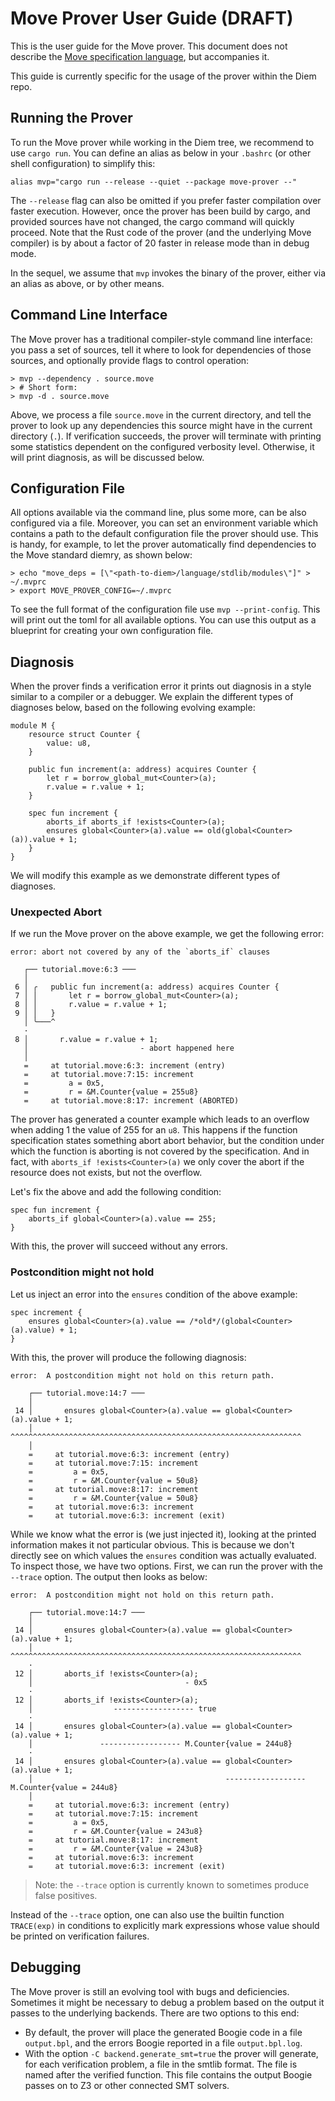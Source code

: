 # Move Prover User Guide (DRAFT)

This is the user guide for the Move prover. This document does not describe the
[Move specification language](spec-lang.md), but accompanies it.

This guide is currently specific for the usage of the prover within the Diem repo.

## Running the Prover

To run the Move prover while working in the Diem tree, we recommend to use `cargo run`. You can define an alias
as below in your `.bashrc` (or other shell configuration) to simplify this:

```shell script
alias mvp="cargo run --release --quiet --package move-prover --"
```

The `--release` flag can also be omitted if you prefer faster compilation over faster execution. However, once the
prover has been build by cargo, and provided sources have not changed, the cargo command will quickly proceed.
Note that the Rust code of the prover (and the underlying Move compiler) is by about a factor of 20 faster in
release mode than in debug mode.

In the sequel, we assume that `mvp` invokes the binary of the prover, either via an alias as above, or by
other means.

## Command Line Interface

The Move prover has a traditional compiler-style command line interface: you pass a set of sources, tell it where to
look for dependencies of those sources, and optionally provide flags to control operation:

```shell script
> mvp --dependency . source.move
> # Short form:
> mvp -d . source.move
```

Above, we process a file `source.move` in the current directory, and tell the prover to look up any dependencies this source
might have in the current directory (`.`). If verification succeeds, the prover will terminate with printing
some statistics dependent on the configured verbosity level. Otherwise, it will print diagnosis, as will be
discussed below.

## Configuration File

All options available via the command line, plus some more, can be also configured via a file. Moreover, you can
set an environment variable which contains a path to the default configuration file the prover should use. This is handy,
for example, to let the prover automatically find dependencies to the Move standard diemry, as shown below:

```shell script
> echo "move_deps = [\"<path-to-diem>/language/stdlib/modules\"]" > ~/.mvprc
> export MOVE_PROVER_CONFIG=~/.mvprc
```

To see the full format of the configuration file use `mvp --print-config`. This will print out the toml for
all available options. You can use this output as a blueprint for creating your own configuration
file.

## Diagnosis

When the prover finds a verification error it prints out diagnosis in a style similar to a compiler or a debugger. We
explain the different types of diagnoses below, based on the following evolving example:

```move
module M {
    resource struct Counter {
        value: u8,
    }

    public fun increment(a: address) acquires Counter {
        let r = borrow_global_mut<Counter>(a);
        r.value = r.value + 1;
    }

    spec fun increment {
        aborts_if aborts_if !exists<Counter>(a);
        ensures global<Counter>(a).value == old(global<Counter>(a)).value + 1;
    }
}
```

We will modify this example as we demonstrate different types of diagnoses.

### Unexpected Abort

If we run the Move prover on the above example, we get the following error:

```
error: abort not covered by any of the `aborts_if` clauses

   ┌── tutorial.move:6:3 ───
   │
 6 │ ╭   public fun increment(a: address) acquires Counter {
 7 │ │       let r = borrow_global_mut<Counter>(a);
 8 │ │       r.value = r.value + 1;
 9 │ │   }
   │ ╰───^
   ·
 8 │       r.value = r.value + 1;
   │                         - abort happened here
   │
   =     at tutorial.move:6:3: increment (entry)
   =     at tutorial.move:7:15: increment
   =         a = 0x5,
   =         r = &M.Counter{value = 255u8}
   =     at tutorial.move:8:17: increment (ABORTED)
```

The prover has generated a counter example which leads to an overflow when adding 1 the value of 255 for an `u8`.
This happens if the function specification states something abort abort behavior, but the condition under which
the function is aborting is not covered by the specification. And in fact, with `aborts_if !exists<Counter>(a)` we
only cover the abort if the resource does not exists, but not the overflow.

Let's fix the above and add the following condition:

```move
spec fun increment {
    aborts_if global<Counter>(a).value == 255;
}
```

With this, the prover will succeed without any errors.

### Postcondition might not hold

Let us inject an error into the `ensures` condition of the above example:

```move
spec increment {
    ensures global<Counter>(a).value == /*old*/(global<Counter>(a).value) + 1;
}
```

With this, the prover will produce the following diagnosis:

```
error:  A postcondition might not hold on this return path.

    ┌── tutorial.move:14:7 ───
    │
 14 │       ensures global<Counter>(a).value == global<Counter>(a).value + 1;
    │       ^^^^^^^^^^^^^^^^^^^^^^^^^^^^^^^^^^^^^^^^^^^^^^^^^^^^^^^^^^^^^^^^^
    │
    =     at tutorial.move:6:3: increment (entry)
    =     at tutorial.move:7:15: increment
    =         a = 0x5,
    =         r = &M.Counter{value = 50u8}
    =     at tutorial.move:8:17: increment
    =         r = &M.Counter{value = 50u8}
    =     at tutorial.move:6:3: increment
    =     at tutorial.move:6:3: increment (exit)
```

While we know what the error is (we just injected it), looking at the printed information makes it not particular
obvious. This is because we don't directly see on which values the `ensures` condition was actually evaluated. To
inspect those, we have two options. First, we can run the prover with the `--trace` option. The output then
looks as below:

```
error:  A postcondition might not hold on this return path.

    ┌── tutorial.move:14:7 ───
    │
 14 │       ensures global<Counter>(a).value == global<Counter>(a).value + 1;
    │       ^^^^^^^^^^^^^^^^^^^^^^^^^^^^^^^^^^^^^^^^^^^^^^^^^^^^^^^^^^^^^^^^^
    ·
 12 │       aborts_if !exists<Counter>(a);
    │                                  - 0x5
    ·
 12 │       aborts_if !exists<Counter>(a);
    │                  ------------------ true
    ·
 14 │       ensures global<Counter>(a).value == global<Counter>(a).value + 1;
    │               ------------------ M.Counter{value = 244u8}
    ·
 14 │       ensures global<Counter>(a).value == global<Counter>(a).value + 1;
    │                                           ------------------ M.Counter{value = 244u8}
    │
    =     at tutorial.move:6:3: increment (entry)
    =     at tutorial.move:7:15: increment
    =         a = 0x5,
    =         r = &M.Counter{value = 243u8}
    =     at tutorial.move:8:17: increment
    =         r = &M.Counter{value = 243u8}
    =     at tutorial.move:6:3: increment
    =     at tutorial.move:6:3: increment (exit)
```

> Note: the `--trace` option is currently known to sometimes produce false positives.

Instead of the `--trace` option, one can also use the builtin function `TRACE(exp)` in conditions to explicitly
mark expressions whose value should be printed on verification failures.

## Debugging

The Move prover is still an evolving tool with bugs and deficiencies. Sometimes it might be necessary to debug
a problem based on the output it passes to the underlying backends. There are two options to this end:

- By default, the prover will place the generated Boogie code in a file `output.bpl`, and the errors Boogie reported
  in a file `output.bpl.log`.
- With the option `-C backend.generate_smt=true` the prover will generate, for each verification problem, a file in
  the smtlib format. The file is named after the verified function. This file contains the output Boogie
  passes on to Z3 or other connected SMT solvers.
